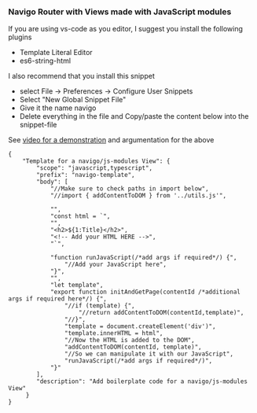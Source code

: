 ### Navigo Router with Views made with JavaScript modules

If you are using vs-code as you editor, I suggest you install the following plugins 

- Template Literal Editor
- es6-string-html

I also recommend that you install this snippet
- select File -> Preferences -> Configure User Snippets
- Select "New Global Snippet File"
- Give it the name navigo
- Delete everything in the file and Copy/paste the content below into the snippet-file

See [video for a demonstration](https://www.youtube.com/watch?v=qsaIdvaweT4) and argumentation for the above

```
{
	"Template for a navigo/js-modules View": {
	 	"scope": "javascript,typescript",
	 	"prefix": "navigo-template",
	 	"body": [
			"//Make sure to check paths in import below",
			"//import { addContentToDOM } from '../utils.js'",
			
			"",
			"const html = `",
			"",
			"<h2>${1:Title}</h2>",
			"<!-- Add your HTML HERE -->",
			"`",
			
			"function runJavaScript(/*add args if required*/) {",
				"//Add your JavaScript here",
			"}",
			"",
			"let template",
			"export function initAndGetPage(contentId /*additional args if required here*/) {",
				"//if (template) {",
					"//return addContentToDOM(contentId,template)",
				"//}",
				"template = document.createElement('div')",
				"template.innerHTML = html",
				"//Now the HTML is added to the DOM",
				"addContentToDOM(contentId, template)",
				"//So we can manipulate it with our JavaScript",
				"runJavaScript(/*add args if required*/)",
			"}"
	 	],
	 	"description": "Add boilerplate code for a navigo/js-modules View"
	 }
}
```
